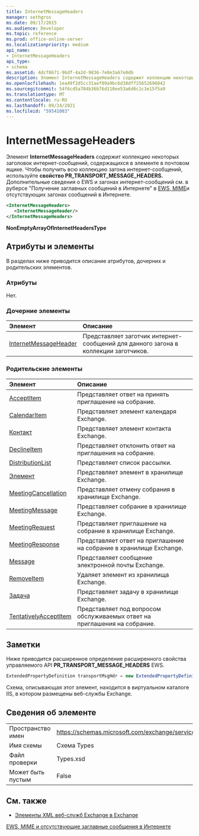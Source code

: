 ```yaml
---
title: InternetMessageHeaders
manager: sethgros
ms.date: 09/17/2015
ms.audience: Developer
ms.topic: reference
ms.prod: office-online-server
ms.localizationpriority: medium
api_name:
- InternetMessageHeaders
api_type:
- schema
ms.assetid: 4dcf8671-96df-4a2d-9836-7e8e3a67e0db
description: Элемент InternetMessageHeaders содержит коллекцию некоторых заголовок интернет-сообщений, содержащихся в элементе в почтовом ящике. Чтобы получить всю коллекцию заглавных сообщений в Интернете, используйте свойство PR_TRANSPORT_MESSAGE_HEADERS. Дополнительные сведения о EWS и загонах интернет-сообщений см. в дополнительных сведениях о EWS и internet message headersin EWS, MIME и отсутствующих загонах интернет-сообщений.
ms.openlocfilehash: 1ea49f2d5cc31aef09a9bc6d38dff25652696842
ms.sourcegitcommit: 54f6cd5a704b36b76d110ee53a6d6c1c3e15f5a9
ms.translationtype: MT
ms.contentlocale: ru-RU
ms.lasthandoff: 09/24/2021
ms.locfileid: "59541083"
---
```

# <a name="internetmessageheaders"></a>InternetMessageHeaders

Элемент **InternetMessageHeaders** содержит коллекцию некоторых заголовок интернет-сообщений, содержащихся в элементе в почтовом ящике. Чтобы получить всю коллекцию загона интернет-сообщений, используйте **свойство PR_TRANSPORT_MESSAGE_HEADERS.** Дополнительные сведения о EWS и загонах интернет-сообщений см. в руберсе "Получение заглавных сообщений в Интернете" в [EWS, MIME](https://msdn.microsoft.com/library/exchange/hh545614%28v=exchg.140%29.aspx)и отсутствующих загонах сообщений в Интернете.
  
```XML
<InternetMessageHeaders>
   <InternetMessageHeader/>
</InternetMessageHeaders>
```

 **NonEmptyArrayOfInternetHeadersType**
## <a name="attributes-and-elements"></a>Атрибуты и элементы

В разделах ниже приводится описание атрибутов, дочерних и родительских элементов.
  
### <a name="attributes"></a>Атрибуты

Нет.
  
### <a name="child-elements"></a>Дочерние элементы

|**Элемент**|**Описание**|
|:-----|:-----|
|[InternetMessageHeader](internetmessageheader.md) <br/> |Представляет заготчик интернет-сообщений для данного загона в коллекции заготчиков.  <br/> |
   
### <a name="parent-elements"></a>Родительские элементы

|**Элемент**|**Описание**|
|:-----|:-----|
|[AcceptItem](acceptitem.md) <br/> |Представляет ответ на принять приглашение на собрание.  <br/> |
|[CalendarItem](calendaritem.md) <br/> |Представляет элемент календаря Exchange.  <br/> |
|[Контакт](contact.md) <br/> |Представляет элемент контакта Exchange.  <br/> |
|[DeclineItem](declineitem.md) <br/> |Представляет отклонить ответ на приглашения на собрание.  <br/> |
|[DistributionList](distributionlist.md) <br/> |Представляет список рассылки.  <br/> |
|[Элемент](item.md) <br/> |Представляет элемент в хранилище Exchange.  <br/> |
|[MeetingCancellation](meetingcancellation.md) <br/> |Представляет отмену собрания в хранилище Exchange.  <br/> |
|[MeetingMessage](meetingmessage.md) <br/> |Представляет собрание в хранилище Exchange.  <br/> |
|[MeetingRequest](meetingrequest.md) <br/> |Представляет приглашение на собрание в хранилище Exchange.  <br/> |
|[MeetingResponse](meetingresponse.md) <br/> |Представляет ответ на приглашение на собрание в хранилище Exchange.  <br/> |
|[Message](message-ex15websvcsotherref.md) <br/> |Представляет сообщение электронной почты Exchange.  <br/> |
|[RemoveItem](removeitem.md) <br/> |Удаляет элемент из хранилища Exchange.  <br/> |
|[Задача](task.md) <br/> |Представляет задачу в хранилище Exchange.  <br/> |
|[TentativelyAcceptItem](tentativelyacceptitem.md) <br/> |Представляет под вопросом обслуживаемых ответ на приглашения на собрание.  <br/> |
   
## <a name="remarks"></a>Заметки

Ниже приводится расширенное определение расширенного свойства управляемого API **PR_TRANSPORT_MESSAGE_HEADERS** EWS. 
  
```cs
ExtendedPropertyDefinition transportMsgHdr = new ExtendedPropertyDefinition(0x007D, MapiPropertyType.String);
```

Схема, описывающая этот элемент, находится в виртуальном каталоге IIS, в котором размещены веб-службы Exchange.
  
## <a name="element-information"></a>Сведения об элементе

|||
|:-----|:-----|
|Пространство имен  <br/> |https://schemas.microsoft.com/exchange/services/2006/types  <br/> |
|Имя схемы  <br/> |Схема Types  <br/> |
|Файл проверки  <br/> |Types.xsd  <br/> |
|Может быть пустым  <br/> |False  <br/> |
   
## <a name="see-also"></a>См. также



- [Элементы XML веб-служб Exchange в Exchange](ews-xml-elements-in-exchange.md)


[EWS, MIME и отсутствующие заглавные сообщения в Интернете](https://msdn.microsoft.com/library/exchange/hh545614%28v=exchg.140%29.aspx)

